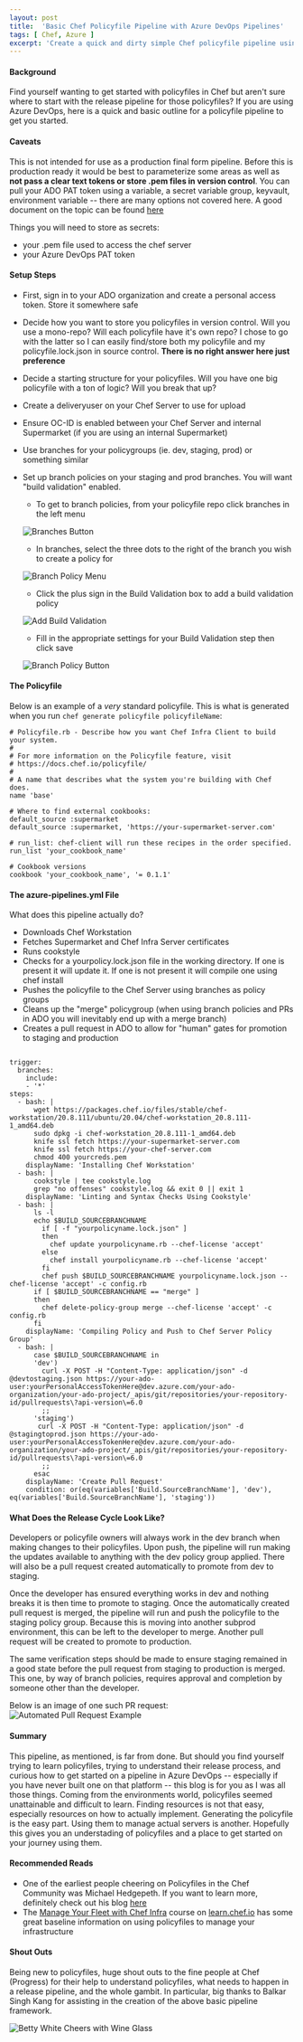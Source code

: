 ```yaml
---
layout: post
title:  'Basic Chef Policyfile Pipeline with Azure DevOps Pipelines'
tags: [ Chef, Azure ]
excerpt: 'Create a quick and dirty simple Chef policyfile pipeline using Azure DevOps Pipelines'
---
```


#### Background
Find yourself wanting to get started with policyfiles in Chef but aren't sure where to start with the release pipeline for those policyfiles? If you are using Azure DevOps, here is a quick and basic outline for a policyfile pipeline to get you started.

#### Caveats
This is not intended for use as a production final form pipeline. Before this is production ready it would be best to parameterize some areas as well as **not pass a clear text tokens or store .pem files in version control**. You can pull your ADO PAT token using a variable, a secret variable group, keyvault, environment variable -- there are many options not covered here. A good document on the topic can be found <a href='https://docs.microsoft.com/en-us/azure/devops/pipelines/library/variable-groups?view=azure-devops&tabs=yaml' target='_blank'>here</a>

Things you will need to store as secrets: 
- your .pem file used to access the chef server
- your Azure DevOps PAT token

#### Setup Steps

- First, sign in to your ADO organization and create a personal access token. Store it somewhere safe
- Decide how you want to store you policyfiles in version control. Will you use a mono-repo? Will each policyfile have it's own repo? I chose to go with the latter so I can easily find/store both my policyfile and my policyfile.lock.json in source control. **There is no right answer here just preference**
- Decide a starting structure for your policyfiles. Will you have one big policyfile with a ton of logic? Will you break that up?
- Create a deliveryuser on your Chef Server to use for upload
- Ensure OC-ID is enabled between your Chef Server and internal Supermarket (if you are using an internal Supermarket)
- Use branches for your policygroups (ie. dev, staging, prod) or something similar
- Set up branch policies on your staging and prod branches. You will want "build validation" enabled.
    - To get to branch policies, from your policyfile repo click branches in the left menu

    ![Branches Button](/assets/images/posts/2020/ado-policyfile-pipeline/branches-button.png)
    
    - In branches, select the three dots to the right of the branch you wish to create a policy for

    ![Branch Policy Menu](/assets/images/posts/2020/ado-policyfile-pipeline/branch-policies-menu.png)

    - Click the plus sign in the Build Validation box to add a build validation policy

    ![Add Build Validation](/assets/images/posts/2020/ado-policyfile-pipeline/add-build-validation.png)

    - Fill in the appropriate settings for your Build Validation step then click save

    ![Branch Policy Button](/assets/images/posts/2020/ado-policyfile-pipeline/branch-policy-button.png)

#### The Policyfile
Below is an example of a *very* standard policyfile. This is what is generated when you run `chef generate policyfile policyfileName`:

<pre><code class="language-ruby"># Policyfile.rb - Describe how you want Chef Infra Client to build your system.
#
# For more information on the Policyfile feature, visit
# https://docs.chef.io/policyfile/
#
# A name that describes what the system you're building with Chef does.
name 'base'

# Where to find external cookbooks:
default_source :supermarket
default_source :supermarket, 'https://your-supermarket-server.com'

# run_list: chef-client will run these recipes in the order specified.
run_list 'your_cookbook_name'

# Cookbook versions
cookbook 'your_cookbook_name', '= 0.1.1'</code></pre>

#### The azure-pipelines.yml File
What does this pipeline actually do? 
- Downloads Chef Workstation
- Fetches Supermarket and Chef Infra Server certificates
- Runs cookstyle
- Checks for a yourpolicy.lock.json file in the working directory. If one is present it will update it. If one is not present it will compile one using chef install
- Pushes the policyfile to the Chef Server using branches as policy groups
- Cleans up the "merge" policygroup (when using branch policies and PRs in ADO you will inevitably end up with a merge branch)
- Creates a pull request in ADO to allow for "human" gates for promotion to staging and production

<pre><code class="language-yaml">
trigger:
  branches:
    include:
    - '*'
steps:
  - bash: |
      wget https://packages.chef.io/files/stable/chef-workstation/20.8.111/ubuntu/20.04/chef-workstation_20.8.111-1_amd64.deb
      sudo dpkg -i chef-workstation_20.8.111-1_amd64.deb
      knife ssl fetch https://your-supermarket-server.com
      knife ssl fetch https://your-chef-server.com
      chmod 400 yourcreds.pem
    displayName: 'Installing Chef Workstation'
  - bash: |
      cookstyle | tee cookstyle.log
      grep "no offenses" cookstyle.log && exit 0 || exit 1
    displayName: 'Linting and Syntax Checks Using Cookstyle'
  - bash: |
      ls -l
      echo $BUILD_SOURCEBRANCHNAME
        if [ -f "yourpolicyname.lock.json" ]
        then
          chef update yourpolicyname.rb --chef-license 'accept'
        else  
          chef install yourpolicyname.rb --chef-license 'accept' 
        fi
        chef push $BUILD_SOURCEBRANCHNAME yourpolicyname.lock.json --chef-license 'accept' -c config.rb
      if [ $BUILD_SOURCEBRANCHNAME == "merge" ]
      then
        chef delete-policy-group merge --chef-license 'accept' -c config.rb
      fi
    displayName: 'Compiling Policy and Push to Chef Server Policy Group'
  - bash: |
      case $BUILD_SOURCEBRANCHNAME in
      'dev')
        curl -X POST -H "Content-Type: application/json" -d @devtostaging.json https://your-ado-user:yourPersonalAccessTokenHere@dev.azure.com/your-ado-organization/your-ado-project/_apis/git/repositories/your-repository-id/pullrequests\?api-version\=6.0
        ;;
      'staging')
       curl -X POST -H "Content-Type: application/json" -d @stagingtoprod.json https://your-ado-user:yourPersonalAccessTokenHere@dev.azure.com/your-ado-organization/your-ado-project/_apis/git/repositories/your-repository-id/pullrequests\?api-version\=6.0
        ;;
      esac
    displayName: 'Create Pull Request'
    condition: or(eq(variables['Build.SourceBranchName'], 'dev'), eq(variables['Build.SourceBranchName'], 'staging'))
</code></pre>

#### What Does the Release Cycle Look Like? 
Developers or policyfile owners will always work in the dev branch when making changes to their policyfiles. Upon push, the pipeline will run making the updates available to anything with the dev policy group applied. There will also be a pull request created automatically to promote from dev to staging. 

Once the developer has ensured everything works in dev and nothing breaks it is then time to promote to staging. Once the automatically created pull request is merged, the pipeline will run and push the policyfile to the staging policy group. Because this is moving into another subprod environment, this can be left to the developer to merge. Another pull request will be created to promote to production. 

The same verification steps should be made to ensure staging remained in a good state before the pull request from staging to production is merged. This one, by way of branch policies, requires approval and completion by someone other than the developer. 

Below is an image of one such PR request: 
![Automated Pull Request Example](/assets/images/posts/2020/ado-policyfile-pipeline/automated-pull-request.png)

#### Summary
This pipeline, as mentioned, is far from done. But should you find yourself trying to learn policyfiles, trying to understand their release process, and curious how to get started on a pipeline in Azure DevOps -- especially if you have never built one on that platform -- this blog is for you as I was all those things. Coming from the environments world, policyfiles seemed unattainable and difficult to learn. Finding resources is not that easy, especially resources on how to actually implement. Generating the policyfile is the easy part. Using them to manage actual servers is another. Hopefully this gives you an understading of policyfiles and a place to get started on your journey using them. 

#### Recommended Reads
- One of the earliest people cheering on Policyfiles in the Chef Community was Michael Hedgepeth. If you want to learn more, definitely check out his blog <a href='http://hedge-ops.com/policyfiles-update/' target='_blank'>here</a>
- The <a href='https://learn.chef.io/courses/course-v1:chef+Infra101+perpetual/about' target='_blank'>Manage Your Fleet with Chef Infra</a> course on <a href='learn.chef.io'>learn.chef.io</a> has some great baseline information on using policyfiles to manage your infrastructure

#### Shout Outs
Being new to policyfiles, huge shout outs to the fine people at Chef (Progress) for their help to understand policyfiles, what needs to happen in a release pipeline, and the whole gambit. In particular, big thanks to Balkar Singh Kang for assisting in the creation of the above basic pipeline framework. 

![Betty White Cheers with Wine Glass](https://media4.giphy.com/media/d3aCGhVlPA6axSAo/giphy.gif)